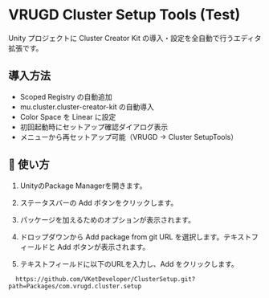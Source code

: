 # VRUGD Cluster Setup Tools (Test)

Unity プロジェクトに Cluster Creator Kit の導入・設定を全自動で行うエディタ拡張です。

## 導入方法
- Scoped Registry の自動追加  
- mu.cluster.cluster-creator-kit の自動導入  
- Color Space を Linear に設定  
- 初回起動時にセットアップ確認ダイアログ表示  
- メニューから再セットアップ可能（VRUGD → Cluster SetupTools）

## 🚀 使い方

1. UnityのPackage Managerを開きます。
2. ステータスバーの Add  ボタンをクリックします。
3. パッケージを加えるためのオプションが表示されます。
4. ドロップダウンから Add package from git URL を選択します。テキストフィールドと Add ボタンが表示されます。

5. テキストフィールドに以下のURLを入力し、Add をクリックします。

```
  https://github.com/VKetDeveloper/ClusterSetup.git?path=Packages/com.vrugd.cluster.setup
```